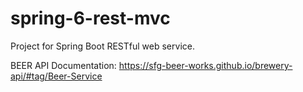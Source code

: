 # spring-6-rest-mvc
Project for Spring Boot RESTful web service.

BEER API Documentation:
https://sfg-beer-works.github.io/brewery-api/#tag/Beer-Service